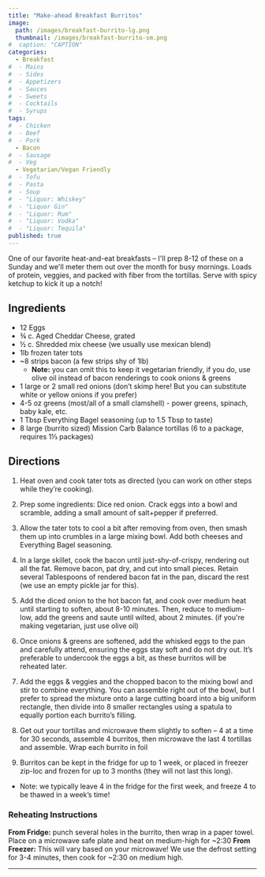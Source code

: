 ```yaml
---
title: "Make-ahead Breakfast Burritos"
image: 
  path: /images/breakfast-burrito-lg.png
  thumbnail: /images/breakfast-burrito-sm.png
#  caption: "CAPTION"
categories:
  - Breakfast
#  - Mains
#  - Sides
#  - Appetizers
#  - Sauces
#  - Sweets
#  - Cocktails
#  - Syrups
tags:
#  - Chicken
#  - Beef
#  - Pork
  - Bacon
#  - Sausage
#  - Veg
  - Vegetarian/Vegan Friendly
#  - Tofu
#  - Pasta
#  - Soup
#  - "Liquor: Whiskey"
#  - "Liquor Gin"
#  - "Liquor: Rum"
#  - "Liquor: Vodka"
#  - "Liquor: Tequila"
published: true
---
```


One of our favorite heat-and-eat breakfasts – I'll prep 8-12 of these on a Sunday and we'll meter them out over the month for busy mornings. Loads of protein, veggies, and packed with fiber from the tortillas. Serve with spicy ketchup to kick it up a notch!

## Ingredients

* 12 Eggs
* ¾ c. Aged Cheddar Cheese, grated
* ½ c. Shredded mix cheese (we usually use mexican blend)
* 1lb frozen tater tots
* ~8 strips bacon (a few strips shy of 1lb)
  * **Note:** you can omit this to keep it vegetarian friendly, if you do, use olive oil instead of bacon renderings to cook onions & greens
* 1 large or 2 small red onions (don’t skimp here! But you can substitute white or yellow onions if you prefer)
* 4-5 oz greens (most/all of a small clamshell) - power greens, spinach, baby kale, etc.
* 1 Tbsp Everything Bagel seasoning (up to 1.5 Tbsp to taste)
* 8 large (burrito sized) Mission Carb Balance tortillas (6 to a package, requires 1⅓ packages)

## Directions


1. Heat oven and cook tater tots as directed (you can work on other steps while they’re cooking).

1. Prep some ingredients: Dice red onion. Crack eggs into a bowl and scramble, adding a small amount of salt+pepper if preferred.

1. Allow the tater tots to cool a bit after removing from oven, then smash them up into crumbles in a large mixing bowl. Add both cheeses and Everything Bagel seasoning.

1. In a large skillet, cook the bacon until just-shy-of-crispy, rendering out all the fat. Remove bacon, pat dry, and cut into small pieces. Retain several Tablespoons of rendered bacon fat in the pan, discard the rest (we use an empty pickle jar for this).

1. Add the diced onion to the hot bacon fat, and cook over medium heat until starting to soften, about 8-10 minutes. Then, reduce to medium-low, add the greens and saute until wilted, about 2 minutes. (if you're making vegetarian, just use olive oil)

1. Once onions & greens are softened, add the whisked eggs to the pan and carefully attend, ensuring the eggs stay soft and do not dry out. It’s preferable to undercook the eggs a bit, as these burritos will be reheated later.

1. Add the eggs & veggies and the chopped bacon to the mixing bowl and stir to combine everything. You can assemble right out of the bowl, but I prefer to spread the mixture onto a large cutting board into a big uniform rectangle, then divide into 8 smaller rectangles using a spatula to equally portion each burrito’s filling.

1. Get out your tortillas and microwave them slightly to soften – 4 at a time for 30 seconds, assemble 4 burritos, then microwave the last 4 tortillas and assemble. Wrap each burrito in foil

1. Burritos can be kept in the fridge for up to 1 week, or placed in freezer zip-loc and frozen for up to 3 months (they will not last this long). 
  * Note: we typically leave 4 in the fridge for the first week, and freeze 4 to be thawed in a week’s time!

### Reheating Instructions

**From Fridge:** punch several holes in the burrito, then wrap in a paper towel. Place on a microwave safe plate and heat on medium-high for ~2:30
**From Freezer:** This will vary based on your microwave! We use the defrost setting for 3-4 minutes, then cook for ~2:30 on medium high. 


---